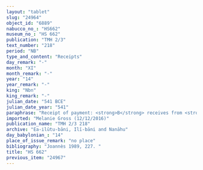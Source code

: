 ```yaml
---
layout: "tablet"
slug: "24964"
object_id: "6889"
nabucco_no_: "HS662"
museum_no_: "HS 662"
publication: "TMH 2/3"
text_number: "218"
period: "NB"
type_and_content: "Receipts"
day_remark: "-"
month: "XI"
month_remark: "-"
year: "14"
year_remark: "-"
king: "Nbn"
king_remark: "-"
julian_date: "541 BCE"
julian_date_year: "541"
paraphrase: "Receipt of payment: <strong>B</strong> receives from <strong>A<sub>1</sub></strong> 1 shekel of silver for the <em>urā&scaron;u</em>&ndash;service of the domain of [&hellip;] of <em>musukkannu</em>-wood he performed on behalf of (<em>ana muhhi</em>) <strong>A<sub>1</sub></strong> and <strong>A<sub>2</sub></strong>. The transaction is concluded in the presence of (<em>ina u&scaron;uzzi</em>) 2 witnesses (including Itti-Amurru-tu[&hellip;], messenger [<em>mār &scaron;ipri</em>] of Iqi&scaron;āya) and the scribe (not identified).<br /> &nbsp;<br /> <strong>A<sub>1</sub></strong> = Nādinu/Lūṣi-ana-nūr-Marduk; <strong>A<sub>2</sub></strong> = &Scaron;iriktu; <strong>B</strong> = Gimillu/Marduk-zēru-ibni; Scribe = Nab&ucirc;-u&scaron;allim/Balāṭu//Naggāru<br /> &nbsp;"
imported: "Melanie Gross (12/12/2016)"
publication_name: "TMH 2/3 218"
archive: "Ea-ilūtu-bāni, Ilī-bāni and Nanāhu"
day_babylonian_: "14"
place_of_issue_remark: "no place"
bibliography: "Joannès 1989, 227. "
title: "HS 662"
previous_item: "24967"
---
```

